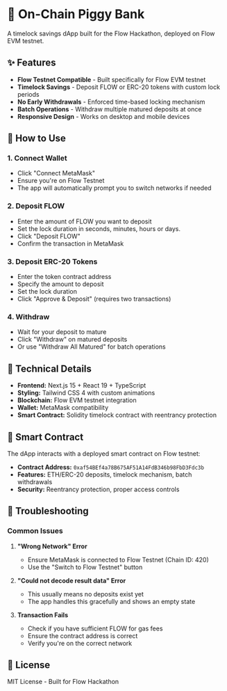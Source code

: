 # 🏦 On-Chain Piggy Bank

A timelock savings dApp built for the Flow Hackathon, deployed on Flow EVM testnet.

## ✨ Features

- **Flow Testnet Compatible** - Built specifically for Flow EVM testnet
- **Timelock Savings** - Deposit FLOW or ERC-20 tokens with custom lock periods
- **No Early Withdrawals** - Enforced time-based locking mechanism
- **Batch Operations** - Withdraw multiple matured deposits at once
- **Responsive Design** - Works on desktop and mobile devices

## 💎 How to Use

### 1. Connect Wallet
- Click "Connect MetaMask" 
- Ensure you're on Flow Testnet
- The app will automatically prompt you to switch networks if needed

### 2. Deposit FLOW
- Enter the amount of FLOW you want to deposit
- Set the lock duration in seconds, minutes, hours or days.
- Click "Deposit FLOW"
- Confirm the transaction in MetaMask

### 3. Deposit ERC-20 Tokens
- Enter the token contract address
- Specify the amount to deposit
- Set the lock duration
- Click "Approve & Deposit" (requires two transactions)

### 4. Withdraw
- Wait for your deposit to mature
- Click "Withdraw" on matured deposits
- Or use "Withdraw All Matured" for batch operations

## 🔧 Technical Details

- **Frontend:** Next.js 15 + React 19 + TypeScript
- **Styling:** Tailwind CSS 4 with custom animations
- **Blockchain:** Flow EVM testnet integration
- **Wallet:** MetaMask compatibility
- **Smart Contract:** Solidity timelock contract with reentrancy protection

## 📱 Smart Contract

The dApp interacts with a deployed smart contract on Flow testnet:

- **Contract Address:** `0xaf54BEf4a78B675AF51A14FdB346b98FbD3Fdc3b`
- **Features:** ETH/ERC-20 deposits, timelock mechanism, batch withdrawals
- **Security:** Reentrancy protection, proper access controls

## 🐛 Troubleshooting

### Common Issues

1. **"Wrong Network" Error**
   - Ensure MetaMask is connected to Flow Testnet (Chain ID: 420)
   - Use the "Switch to Flow Testnet" button

2. **"Could not decode result data" Error**
   - This usually means no deposits exist yet
   - The app handles this gracefully and shows an empty state

3. **Transaction Fails**
   - Check if you have sufficient FLOW for gas fees
   - Ensure the contract address is correct
   - Verify you're on the correct network

## 📄 License

MIT License - Built for Flow Hackathon
